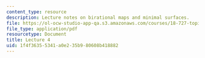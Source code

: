 ```yaml
---
content_type: resource
description: Lecture notes on birational maps and minimal surfaces.
file: https://ol-ocw-studio-app-qa.s3.amazonaws.com/courses/18-727-topics-in-algebraic-geometry-algebraic-surfaces-spring-2008/1f4f36355341a0e235b980608b418882_lect4.pdf
file_type: application/pdf
resourcetype: Document
title: Lecture 4
uid: 1f4f3635-5341-a0e2-35b9-80608b418882
---
```

